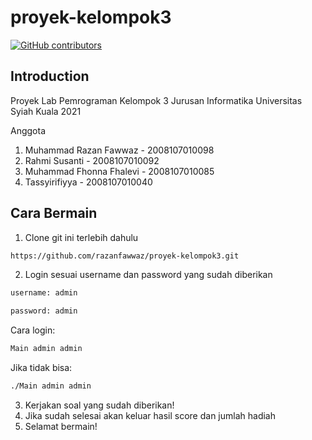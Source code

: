 # proyek-kelompok3
[![GitHub contributors](https://img.shields.io/github/contributors/Naereen/badges.svg)](https://github.com/razanfawwaz/proyek-kelompok3/graphs/contributors)
</br>
## Introduction
Proyek Lab Pemrograman Kelompok 3
Jurusan Informatika Universitas Syiah Kuala
2021

Anggota
1. Muhammad Razan Fawwaz - 2008107010098
2. Rahmi Susanti - 2008107010092
3. Muhammad Fhonna Fhalevi - 2008107010085
4. Tassyirifiyya - 2008107010040

## Cara Bermain

1. Clone git ini terlebih dahulu
```sh
https://github.com/razanfawwaz/proyek-kelompok3.git
```
2. Login sesuai username dan password yang sudah diberikan
```sh
username: admin
```
```sh
password: admin
```
Cara login: 
```sh
Main admin admin
```
Jika tidak bisa:
```sh
./Main admin admin
```
3. Kerjakan soal yang sudah diberikan!
4. Jika sudah selesai akan keluar hasil score dan jumlah hadiah
5. Selamat bermain!
